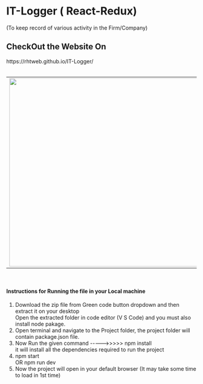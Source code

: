 # IT-Logger ( React-Redux)
(To keep record of various activity in the Firm/Company)
<h2>CheckOut the Website On</h2>
https://rhtweb.github.io/IT-Logger/

<br />
<!-- ![IT-Logger](https://user-images.githubusercontent.com/55020650/111547497-46a99200-879f-11eb-9432-9dd543adaad1.jpg) -->
<br />
<table>
  <tr>
   <td><img src="https://user-images.githubusercontent.com/55020650/111547497-46a99200-879f-11eb-9432-9dd543adaad1.jpg" width="500" height="500"></td>
   <td>
    <h3>Contact Me</h3>
<ul>
  <li>
    My Portfolio Website <br /> https://rhtwebportfolio.web.app/
  </li>
  <li>
    LinkedIn <br />  https://www.linkedin.com/in/RhtWeb
  </li>
  <li>
    GitHub  <br />    https://github.com/RhtWeb
  </li>
  </ul>
   </td>
 </tr>
 </table>
 
 <br />
 
<h4> Instructions for Running the file in your Local machine</h4>
<ol>
  <li>
    Download the zip file from Green code button dropdown and then extract it on your desktop <br />
    Open the extracted folder in code editor (V S Code)  and you must also install node pakage.
  </li>
  <li>
    Open terminal and navigate to the Project folder, the project folder will contain package.json file.
  </li>
  <li>
    Now Run the given command  ----->>>>>    npm install  <br />
    it will install all the dependencies required to run the project
  </li>
  <li>npm start  <br />
    OR npm run dev
  </li>
  <li>Now the project will open in your default browser  (It may take some time to load in 1st time)</li>
</ol>



